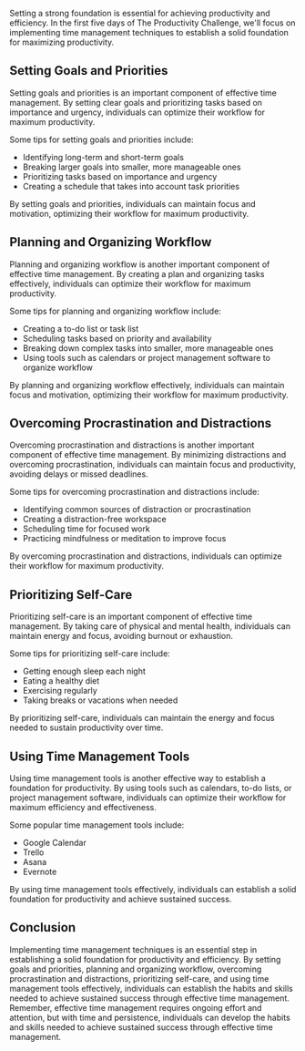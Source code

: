 
Setting a strong foundation is essential for achieving productivity and efficiency. In the first five days of The Productivity Challenge, we'll focus on implementing time management techniques to establish a solid foundation for maximizing productivity.

Setting Goals and Priorities
----------------------------

Setting goals and priorities is an important component of effective time management. By setting clear goals and prioritizing tasks based on importance and urgency, individuals can optimize their workflow for maximum productivity.

Some tips for setting goals and priorities include:

* Identifying long-term and short-term goals
* Breaking larger goals into smaller, more manageable ones
* Prioritizing tasks based on importance and urgency
* Creating a schedule that takes into account task priorities

By setting goals and priorities, individuals can maintain focus and motivation, optimizing their workflow for maximum productivity.

Planning and Organizing Workflow
--------------------------------

Planning and organizing workflow is another important component of effective time management. By creating a plan and organizing tasks effectively, individuals can optimize their workflow for maximum productivity.

Some tips for planning and organizing workflow include:

* Creating a to-do list or task list
* Scheduling tasks based on priority and availability
* Breaking down complex tasks into smaller, more manageable ones
* Using tools such as calendars or project management software to organize workflow

By planning and organizing workflow effectively, individuals can maintain focus and motivation, optimizing their workflow for maximum productivity.

Overcoming Procrastination and Distractions
-------------------------------------------

Overcoming procrastination and distractions is another important component of effective time management. By minimizing distractions and overcoming procrastination, individuals can maintain focus and productivity, avoiding delays or missed deadlines.

Some tips for overcoming procrastination and distractions include:

* Identifying common sources of distraction or procrastination
* Creating a distraction-free workspace
* Scheduling time for focused work
* Practicing mindfulness or meditation to improve focus

By overcoming procrastination and distractions, individuals can optimize their workflow for maximum productivity.

Prioritizing Self-Care
----------------------

Prioritizing self-care is an important component of effective time management. By taking care of physical and mental health, individuals can maintain energy and focus, avoiding burnout or exhaustion.

Some tips for prioritizing self-care include:

* Getting enough sleep each night
* Eating a healthy diet
* Exercising regularly
* Taking breaks or vacations when needed

By prioritizing self-care, individuals can maintain the energy and focus needed to sustain productivity over time.

Using Time Management Tools
---------------------------

Using time management tools is another effective way to establish a foundation for productivity. By using tools such as calendars, to-do lists, or project management software, individuals can optimize their workflow for maximum efficiency and effectiveness.

Some popular time management tools include:

* Google Calendar
* Trello
* Asana
* Evernote

By using time management tools effectively, individuals can establish a solid foundation for productivity and achieve sustained success.

Conclusion
----------

Implementing time management techniques is an essential step in establishing a solid foundation for productivity and efficiency. By setting goals and priorities, planning and organizing workflow, overcoming procrastination and distractions, prioritizing self-care, and using time management tools effectively, individuals can establish the habits and skills needed to achieve sustained success through effective time management. Remember, effective time management requires ongoing effort and attention, but with time and persistence, individuals can develop the habits and skills needed to achieve sustained success through effective time management.
